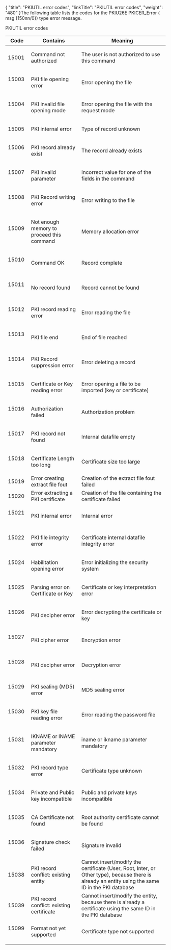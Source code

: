 {
    "title": "PKIUTIL  error codes",
    "linkTitle": "PKIUTIL error codes",
    "weight": "480"
}The following table lists the codes for the PKIU26E PKICER\_Error ( msg
{150nn/0}) type error message.

<span class="autonumber"></span>PKIUTIL error codes

<table>
   <thead>
      <tr>
<th class="TableStyle-SynchTableStyle_interop-HeadE-Column1-Header1">Code         </th>
<th class="TableStyle-SynchTableStyle_interop-HeadE-Column1-Header1">Contains         </th>
<th class="TableStyle-SynchTableStyle_interop-HeadD-Column1-Header1">Meaning         </th>
      </tr>
   </thead>
   <tbody>
      <tr>
         <td><p>15001 </p>         </td>
         <td><p>Command not authorized </p>         </td>
         <td><p>The user is not authorized to use this command </p>         </td>
      </tr>
      <tr>
         <td><p>15003  </p>         </td>
         <td><p>PKI file opening error </p>         </td>
         <td><p>Error opening the file </p>         </td>
      </tr>
      <tr>
         <td><p>15004  </p>         </td>
         <td><p>PKI invalid file opening mode </p>         </td>
         <td><p>Error opening the file with the request mode </p>         </td>
      </tr>
      <tr>
         <td><p>15005 </p>         </td>
         <td><p>PKI internal error </p>         </td>
         <td><p>Type of record unknown </p>         </td>
      </tr>
      <tr>
         <td><p>15006  </p>         </td>
         <td><p>PKI record already exist </p>         </td>
         <td><p>The record already exists </p>         </td>
      </tr>
      <tr>
         <td><p>15007  </p>         </td>
         <td><p>PKI invalid parameter </p>         </td>
         <td><p>Incorrect value for one of the fields in the command </p>         </td>
      </tr>
      <tr>
         <td><p>15008  </p>         </td>
         <td><p>PKI Record writing error </p>         </td>
         <td><p>Error writing to the file  </p>         </td>
      </tr>
      <tr>
         <td><p>15009  </p>         </td>
         <td><p>Not enough memory to proceed this command </p>         </td>
         <td><p>Memory allocation error </p>         </td>
      </tr>
      <tr>
         <td><p>15010  </p>         </td>
         <td><p>Command OK </p>         </td>
         <td><p>Record complete </p>         </td>
      </tr>
      <tr>
         <td><p>15011  </p>         </td>
         <td><p>No record found </p>         </td>
         <td><p>Record cannot be found </p>         </td>
      </tr>
      <tr>
         <td><p>15012  </p>         </td>
         <td><p>PKI record reading error </p>         </td>
         <td><p>Error reading the file </p>         </td>
      </tr>
      <tr>
         <td><p>15013  </p>         </td>
         <td><p>PKI file end </p>         </td>
         <td><p>End of file reached </p>         </td>
      </tr>
      <tr>
         <td><p>15014  </p>         </td>
         <td><p>PKI Record suppression error </p>         </td>
         <td><p>Error deleting a record </p>         </td>
      </tr>
      <tr>
         <td><p>15015  </p>         </td>
         <td><p>Certificate or Key reading error </p>         </td>
         <td><p>Error opening a file to be imported (key or certificate)
 </p>         </td>
      </tr>
      <tr>
         <td><p>15016  </p>         </td>
         <td><p>Authorization failed </p>         </td>
         <td><p>Authorization problem  </p>         </td>
      </tr>
      <tr>
         <td><p>15017  </p>         </td>
         <td><p>PKI record not found  </p>         </td>
         <td><p>Internal datafile empty </p>         </td>
      </tr>
      <tr>
         <td><p>15018  </p>         </td>
         <td><p>Certificate Length too long </p>         </td>
         <td><p>Certificate size too large </p>         </td>
      </tr>
      <tr>
         <td>15019         </td>
         <td>Error creating extract file fout         </td>
         <td>Creation of the extract file fout failed         </td>
      </tr>
      <tr>
         <td>15020         </td>
         <td>Error extracting a PKI certificate         </td>
         <td>Creation of the file containing the certificate failed         </td>
      </tr>
      <tr>
         <td><p>15021  </p>         </td>
         <td><p>PKI internal error </p>         </td>
         <td><p>Internal error </p>         </td>
      </tr>
      <tr>
         <td><p>15022  </p>         </td>
         <td><p>PKI file integrity error </p>         </td>
         <td><p>Certificate internal datafile integrity error </p>         </td>
      </tr>
      <tr>
         <td><p>15024  </p>         </td>
         <td><p>Habilitation opening error </p>         </td>
         <td><p>Error initializing the security system </p>         </td>
      </tr>
      <tr>
         <td><p>15025  </p>         </td>
         <td><p>Parsing error on Certificate or Key </p>         </td>
         <td><p>Certificate or key interpretation error </p>         </td>
      </tr>
      <tr>
         <td><p>15026  </p>         </td>
         <td><p>PKI decipher error </p>         </td>
         <td><p>Error decrypting the certificate or key </p>         </td>
      </tr>
      <tr>
         <td><p>15027  </p>         </td>
         <td><p>PKI cipher error </p>         </td>
         <td><p>Encryption error </p>         </td>
      </tr>
      <tr>
         <td><p>15028  </p>         </td>
         <td><p>PKI decipher error </p>         </td>
         <td><p>Decryption error </p>         </td>
      </tr>
      <tr>
         <td><p>15029  </p>         </td>
         <td><p>PKI sealing (MD5) error </p>         </td>
         <td><p>MD5 sealing error </p>         </td>
      </tr>
      <tr>
         <td><p>15030  </p>         </td>
         <td><p>PKI key file reading error </p>         </td>
         <td><p>Error reading the password file </p>         </td>
      </tr>
      <tr>
         <td><p>15031  </p>         </td>
         <td><p>IKNAME or INAME parameter mandatory </p>         </td>
         <td><p>iname or ikname parameter mandatory </p>         </td>
      </tr>
      <tr>
         <td><p>15032  </p>         </td>
         <td><p>PKI record type error </p>         </td>
         <td><p>Certificate type unknown  </p>         </td>
      </tr>
      <tr>
         <td><p>15034  </p>         </td>
         <td><p>Private and Public key incompatible </p>         </td>
         <td><p>Public and private keys incompatible </p>         </td>
      </tr>
      <tr>
         <td><p>15035  </p>         </td>
         <td><p>CA Certificate not found </p>         </td>
         <td><p>Root authority certificate cannot be found </p>         </td>
      </tr>
      <tr>
         <td><p>15036  </p>         </td>
         <td><p>Signature check failed </p>         </td>
         <td><p>Signature invalid </p>         </td>
      </tr>
      <tr>
         <td>15038         </td>
         <td>PKI record conflict: existing entity         </td>
         <td>Cannot insert/modify the certificate (User, Root, Inter, or Other type), because there is already an entity using the same ID in the PKI database         </td>
      </tr>
      <tr>
         <td>15039         </td>
         <td>PKI record conflict: existing certificate         </td>
         <td>Cannot insert/modify the entity, because there is already a certificate using the same ID in the PKI database         </td>
      </tr>
      <tr>
         <td><p>15099  </p>         </td>
         <td><p>Format not yet supported </p>         </td>
         <td><p>Certificate type not supported </p>         </td>
      </tr>
   </tbody>
</table>

 
